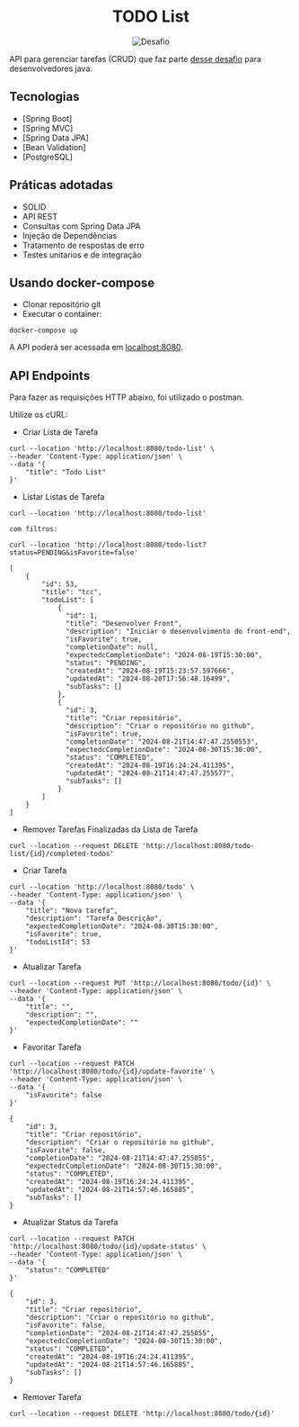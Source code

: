 <h1 align="center">
  TODO List
</h1>

<p align="center">
 <img src="https://img.shields.io/static/v1?label=Tipo&message=Desafio&color=8257E5&labelColor=000000" alt="Desafio" />
</p>

API para gerenciar tarefas (CRUD) que faz parte [desse desafio](https://file.notion.so/f/f/545ab2f7-d487-4337-abe0-25d859d96529/0ec6dee0-4121-4a33-97b4-817ff940fbbc/DesafiosTecnicos.pdf?table=block&id=8036f57a-ee97-4de4-a128-65397aced6ae&spaceId=545ab2f7-d487-4337-abe0-25d859d96529&expirationTimestamp=1724335200000&signature=rx0-wICoPotR1AGv4ntHwus6fAVA5XFAfUDvOrRSby0&downloadName=DesafiosTecnicos.pdf) para desenvolvedores java.


## Tecnologias
 
- [Spring Boot]
- [Spring MVC]
- [Spring Data JPA]
- [Bean Validation]
- [PostgreSQL]

## Práticas adotadas

- SOLID
- API REST
- Consultas com Spring Data JPA
- Injeção de Dependências
- Tratamento de respostas de erro
- Testes unitarios e de integração

## Usando docker-compose

- Clonar repositório git
- Executar o container:
```
docker-compose up
```

A API poderá ser acessada em [localhost:8080](http://localhost:8080).

## API Endpoints

Para fazer as requisições HTTP abaixo, foi utilizado o postman.

Utilize os cURL:

- Criar Lista de Tarefa 
```
curl --location 'http://localhost:8080/todo-list' \
--header 'Content-Type: application/json' \
--data '{
    "title": "Todo List"
}'
```

- Listar Listas de Tarefa
```
curl --location 'http://localhost:8080/todo-list'

com filtros:

curl --location 'http://localhost:8080/todo-list?status=PENDING&isFavorite=false'

[
    {
        "id": 53,
        "title": "tcc",
        "todoList": [
            {
              "id": 1,
              "title": "Desenvolver Front",
              "description": "Iniciar o desenvolvimento do front-end",
              "isFavorite": true,
              "completionDate": null,
              "expectedcCompletionDate": "2024-08-19T15:30:00",
              "status": "PENDING",
              "createdAt": "2024-08-19T15:23:57.597666",
              "updatedAt": "2024-08-20T17:56:48.16499",
              "subTasks": []
            },
            {
              "id": 3,
              "title": "Criar repositório",
              "description": "Criar o repositório no github",
              "isFavorite": true,
              "completionDate": "2024-08-21T14:47:47.2550553",
              "expectedcCompletionDate": "2024-08-30T15:30:00",
              "status": "COMPLETED",
              "createdAt": "2024-08-19T16:24:24.411395",
              "updatedAt": "2024-08-21T14:47:47.255577",
              "subTasks": []
            }
        ]
    }
]
```
- Remover Tarefas Finalizadas da Lista de Tarefa
```
curl --location --request DELETE 'http://localhost:8080/todo-list/{id}/completed-todos'
```
- Criar Tarefa 
```
curl --location 'http://localhost:8080/todo' \
--header 'Content-Type: application/json' \
--data '{
    "title": "Nova tarefa",
    "description": "Tarefa Descrição",
    "expectedCompletionDate": "2024-08-30T15:30:00",
    "isFavorite": true,
    "todoListId": 53
}'
```

- Atualizar Tarefa
```
curl --location --request PUT 'http://localhost:8080/todo/{id}' \
--header 'Content-Type: application/json' \
--data '{
    "title": "",
    "description": "",
    "expectedCompletionDate": ""
}'
```

- Favoritar Tarefa
```
curl --location --request PATCH 'http://localhost:8080/todo/{id}/update-favorite' \
--header 'Content-Type: application/json' \
--data '{
    "isFavorite": false
}'

{
    "id": 3,
    "title": "Criar repositório",
    "description": "Criar o repositório no github",
    "isFavorite": false,
    "completionDate": "2024-08-21T14:47:47.255055",
    "expectedcCompletionDate": "2024-08-30T15:30:00",
    "status": "COMPLETED",
    "createdAt": "2024-08-19T16:24:24.411395",
    "updatedAt": "2024-08-21T14:57:46.165885",
    "subTasks": []
}
```
- Atualizar Status da Tarefa
```
curl --location --request PATCH 'http://localhost:8080/todo/{id}/update-status' \
--header 'Content-Type: application/json' \
--data '{
    "status": "COMPLETED"
}'

{
    "id": 3,
    "title": "Criar repositório",
    "description": "Criar o repositório no github",
    "isFavorite": false,
    "completionDate": "2024-08-21T14:47:47.255055",
    "expectedcCompletionDate": "2024-08-30T15:30:00",
    "status": "COMPLETED",
    "createdAt": "2024-08-19T16:24:24.411395",
    "updatedAt": "2024-08-21T14:57:46.165885",
    "subTasks": []
}
```

- Remover Tarefa
```
curl --location --request DELETE 'http://localhost:8080/todo/{id}'
```